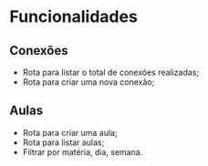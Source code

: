 # Funcionalidades

## Conexões

- Rota para listar o total de conexões realizadas;
- Rota para criar uma nova conexão;

## Aulas
- Rota para criar uma aula;
- Rota para listar aulas;
 - Filtrar por matéria, dia, semana. 